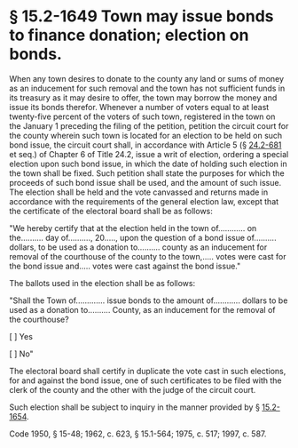 # § 15.2-1649 Town may issue bonds to finance donation; election on bonds.

<p>When any town desires to donate to the county any land or sums of money as an inducement for such removal and the town has not sufficient funds in its treasury as it may desire to offer, the town may borrow the money and issue its bonds therefor. Whenever a number of voters equal to at least twenty-five percent of the voters of such town, registered in the town on the January 1 preceding the filing of the petition, petition the circuit court for the county wherein such town is located for an election to be held on such bond issue, the circuit court shall, in accordance with Article 5 (§ <a href='http://law.lis.virginia.gov/vacode/24.2-681/'>24.2-681</a> et seq.) of Chapter 6 of Title 24.2, issue a writ of election, ordering a special election upon such bond issue, in which the date of holding such election in the town shall be fixed. Such petition shall state the purposes for which the proceeds of such bond issue shall be used, and the amount of such issue. The election shall be held and the vote canvassed and returns made in accordance with the requirements of the general election law, except that the certificate of the electoral board shall be as follows:</p><p>"We hereby certify that at the election held in the town of............ on the.......... day of.........., 20....., upon the question of a bond issue of.......... dollars, to be used as a donation to.......... county as an inducement for removal of the courthouse of the county to the town,..... votes were cast for the bond issue and..... votes were cast against the bond issue."</p><p>The ballots used in the election shall be as follows:</p><p>"Shall the Town of............. issue bonds to the amount of............ dollars to be used as a donation to.......... County, as an inducement for the removal of the courthouse?</p><p>[ ] Yes</p><p>[ ] No"</p><p>The electoral board shall certify in duplicate the vote cast in such elections, for and against the bond issue, one of such certificates to be filed with the clerk of the county and the other with the judge of the circuit court.</p><p>Such election shall be subject to inquiry in the manner provided by § <a href='http://law.lis.virginia.gov/vacode/15.2-1654/'>15.2-1654</a>.</p><p>Code 1950, § 15-48; 1962, c. 623, § 15.1-564; 1975, c. 517; 1997, c. 587.</p>